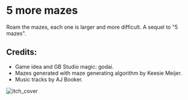 # 5 more mazes

Roam the mazes, each one is larger and more difficult. A sequel to "5 mazes".

## Credits:

* Game idea and GB Studio magic: godai.
* Mazes generated with maze generating algorithm by Keesie Meijer.
* Music tracks by AJ Booker.
 
![itch_cover](https://user-images.githubusercontent.com/68123541/222977187-c19aa4d4-4cdb-4ec8-9048-80e1958c6650.jpg)
